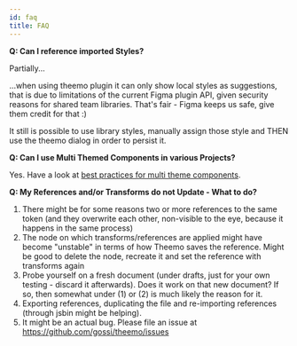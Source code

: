 ```yaml
---
id: faq
title: FAQ
---
```


**Q: Can I reference imported Styles?**

Partially...

...when using theemo plugin it can only show local styles as suggestions, that is
due to limitations of the current Figma plugin API, given security reasons for
shared team libraries. That's fair - Figma keeps us safe, give them credit for
that :)

It still is possible to use library styles, manually assign those style and THEN
use the theemo dialog in order to persist it.

**Q: Can I use Multi Themed Components in various Projects?**

Yes. Have a look at [best practices for multi theme
components](./best-practices#multi-themed-components).

**Q: My References and/or Transforms do not Update - What to do?**

1. There might be for some reasons two or more references to the same token (and
   they overwrite each other, non-visible to the eye, because it happens in the
   same process)
2. The node on which transforms/references are applied might have become
   "unstable" in terms of how Theemo saves the reference. Might be good to
   delete the node, recreate it and set the reference with transforms again
3. Probe yourself on a fresh document (under drafts, just for your own testing -
   discard it afterwards). Does it work on that new document? If so, then
   somewhat under (1) or (2) is much likely the reason for it.
4. Exporting references, duplicating the file and re-importing references
   (through jsbin might be helping).
5. It might be an actual bug. Please file an issue at <https://github.com/gossi/theemo/issues>
